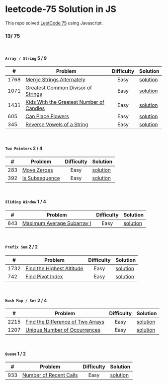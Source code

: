 # leetcode-75 Solution in JS
This repo solved [LeetCode 75](https://leetcode.com/studyplan/leetcode-75/) using Javascript.

### 13/ 75
<br>

#### `Array / String` 5 / 9
| # | Problem | Difficulty | Solution |
| -- | -- | :-: | ---------- |
1768 | [Merge Strings Alternately](https://leetcode.com/problems/merge-strings-alternately/description/?envType=study-plan-v2&envId=leetcode-75) | Easy | [solution](https://github.com/abedelaziz-kharobi/leetcode-75/blob/main/Array-String/1768-merge-strings-alternately.js) |
1071 | [Greatest Common Divisor of Strings](https://leetcode.com/problems/greatest-common-divisor-of-strings/description/?envType=study-plan-v2&envId=leetcode-75) |  Easy | [solution](https://github.com/abedelaziz-kharobi/leetcode-75/blob/main/Array-String/1071-greatest-common-divisor-of-strings.js) |
1431 | [Kids With the Greatest Number of Candies](https://leetcode.com/problems/kids-with-the-greatest-number-of-candies/description/?envType=study-plan-v2&envId=leetcode-75) |  Easy | [solution](https://github.com/abedelaziz-kharobi/leetcode-75/blob/main/Array-String/1431-kids-with-the-greatest-number-of-candies.JS) |
605 | [Can Place Flowers](https://leetcode.com/problems/can-place-flowers/description/?envType=study-plan-v2&envId=leetcode-75) | Easy | [solution](https://github.com/abedelaziz-kharobi/leetcode-75/blob/main/Array-String/605-can-place-flowers.js) |
345 | [Reverse Vowels of a String](https://leetcode.com/problems/reverse-vowels-of-a-string/submissions/1308176020/?envType=study-plan-v2&envId=leetcode-75) | Easy | [solution](https://github.com/abedelaziz-kharobi/leetcode-75/blob/main/Array-String/345-reverse-vowels-of-a-string.js) |

<br>

#### `Two Pointers` 2 / 4
| # | Problem | Difficulty | Solution |
| -- | -- | :-: | ---------- |
283 | [Move Zeroes](https://leetcode.com/problems/move-zeroes/description/?envType=study-plan-v2&envId=leetcode-75)  | Easy | [solution](https://github.com/abedelaziz-kharobi/leetcode-75/blob/main/Two%20Pointers/283-move-zeroes.js) |
392 | [Is Subsequence](https://leetcode.com/problems/is-subsequence/?envType=study-plan-v2&envId=leetcode-75) | Easy | [solution](https://github.com/abedelaziz-kharobi/leetcode-75/blob/main/Two%20Pointers/392-is-subsequence.js) |

<br>

#### `Sliding Window` 1 / 4
| # | Problem | Difficulty | Solution |
| -- | -- | :-: | ---------- |
643 | [Maximum Average Subarray I](https://leetcode.com/problems/maximum-average-subarray-i/description/?envType=study-plan-v2&envId=leetcode-75)  | Easy | [solution](https://github.com/abedelaziz-kharobi/leetcode-75/blob/main/Sliding%20Window/643-maximum-average-subarray-i.js) |

<br>

#### `Prefix Sum` 2 / 2
| # | Problem | Difficulty | Solution |
| -- | -- | :-: | ---------- |
1732 | [Find the Highest Altitude](https://leetcode.com/problems/find-the-highest-altitude/description/?envType=study-plan-v2&envId=leetcode-75)  | Easy | [solution](https://github.com/abedelaziz-kharobi/leetcode-75/blob/main/Prefix-Sum/1732-find-the-highest-altitude.js) |
742 | [Find Pivot Index](https://leetcode.com/problems/find-pivot-index/description/?envType=study-plan-v2&envId=leetcode-75)  | Easy | [solution](https://github.com/abedelaziz-kharobi/leetcode-75/blob/main/Prefix-Sum/724-find-pivot-index.js) |

<br>

#### `Hash Map / Set` 2 / 4
| # | Problem | Difficulty | Solution |
| -- | -- | :-: | ---------- |
2215 | [Find the Difference of Two Arrays](https://leetcode.com/problems/find-the-difference-of-two-arrays/description/?envType=study-plan-v2&envId=leetcode-75)  | Easy | [solution](https://github.com/abedelaziz-kharobi/leetcode-75/blob/main/Hash%20Map-Set/2215-find-the-difference-of-two-arrays.js) |
1207 | [Unique Number of Occurrences](https://leetcode.com/problems/unique-number-of-occurrences/description/?envType=study-plan-v2&envId=leetcode-75)  | Easy | [solution](https://github.com/abedelaziz-kharobi/leetcode-75/blob/main/Hash%20Map-Set/1207-unique-number-of-occurrences.js) |

<br>

#### `Queue` 1 / 2
| # | Problem | Difficulty | Solution |
| -- | -- | :-: | ---------- |
933 | [ Number of Recent Calls](https://leetcode.com/problems/number-of-recent-calls/description/?envType=study-plan-v2&envId=leetcode-75)  | Easy | [solution](https://github.com/abedelaziz-kharobi/leetcode-75/blob/main/Queue/933-number-of-recent-calls.js) |





